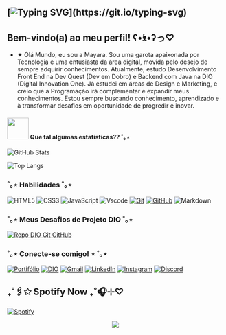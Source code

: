 


## [![Typing SVG](https://readme-typing-svg.demolab.com?font=Pixelify+Sans&weight=500&size=26&duration=2500&pause=2500&color=E94D5F&background=0D1117&=true&multiline=true&random=false&width=435&height=85&lines=Ol%C3%A1%2C+mundo!;)](https://git.io/typing-svg)

## Bem-vindo(a) ao meu perfil! ʕ•́ᴥ•̀ʔっ♡

- ✦ Olá Mundo, eu sou a Mayara. Sou uma garota apaixonada por Tecnologia e uma entusiasta da área digital, movida pelo desejo de sempre adquirir conhecimentos. Atualmente, estudo Desenvolvimento Front End na Dev Quest (Dev em Dobro) e Backend com Java na DIO (Digital Innovation One). Já estudei em áreas de Design e Marketing, e creio que a Programação irá complementar e expandir meus conhecimentos. Estou sempre buscando conhecimento, aprendizado e à transformar desafios em oportunidade de progredir e inovar.

  




#### <img src="https://media.giphy.com/media/VgCDAzcKvsR6OM0uWg/giphy.gif" width="50"> Que tal algumas estatísticas?? ˚｡⋆

![GitHub Stats](https://github-readme-stats.vercel.app/api?username=Alan-G-S-Oliveira&theme=transparent&bg_color=000&border_color=30A3DC&show_icons=true&icon_color=30A3DC&title_color=E94D5F&text_color=FFF&&hide_title=True)

![Top Langs](https://github-readme-stats-git-masterrstaa-rickstaa.vercel.app/api/top-langs/?username=Alan-G-S-Oliveira&bg_color=000&border_color=30A3DC&title_color=E94D5F&text_color=FFF&&hide_title=True)


### ˚｡⋆ Habilidades ˚｡⋆

![HTML5](https://img.shields.io/badge/HTML-000?style=for-the-badge&logo=html5&logoColor=30A3DC)
![CSS3](https://img.shields.io/badge/CSS3-000?style=for-the-badge&logo=css3&logoColor=0E76A8)
![JavaScript](https://img.shields.io/badge/JavaScript-000?style=for-the-badge&logo=javascript)
![Vscode](https://img.shields.io/badge/Vscode-000?style=for-the-badge&logo=visual-studio-code&logoColor=FFF)
[![Git](https://img.shields.io/badge/Git-000?style=for-the-badge&logo=git&logoColor=E94D5F)](https://git-scm.com/doc)
[![GitHub](https://img.shields.io/badge/GitHub-000?style=for-the-badge&logo=github&logoColor=30A3DC)](https://docs.github.com/)
![Markdown](https://img.shields.io/badge/Markdown-000?style=for-the-badge&logo=markdown)



### ˚｡⋆ Meus Desafios de Projeto DIO ˚｡⋆


[![Repo DIO Git GitHub](https://github-readme-stats.vercel.app/api/pin/?username=elidianaandrade&repo=dio-lab-open-source&bg_color=000&border_color=30A3DC&show_icons=true&icon_color=30A3DC&title_color=E94D5F&text_color=FFF)](https://github.com/elidianaandrade/dio-lab-open-source)

### ˚｡⋆ Conecte-se comigo! ⋆ ˚｡⋆

[![Portifólio](https://img.shields.io/badge/PORTIFÓLIO-000?style=for-the-badge&logo=&logoColor=30A3DC)](https://github.com/eumayaraneves?tab=repositories) 
[![DIO](https://img.shields.io/badge/-DIO-000?style=for-the-badge)](https://www.dio.me/users/neves_maya22)
[![Gmail](https://img.shields.io/badge/-Email-000?style=for-the-badge&logo=microsoft-outlook&logoColor=30A3DC)](mailto:contatomayarasneves@gmail.com)
[![LinkedIn](https://img.shields.io/badge/-LinkedIn-000?style=for-the-badge&logo=linkedin&logoColor=E94D5F)](https://www.linkedin.com/in/eumayaraneves/)
[![Instagram](https://img.shields.io/badge/-Instagram-000?style=for-the-badge&logo=instagram&logoColor=30A3DC)](https://www.instagram.com/eumayaraneves/)
[![Discord](https://img.shields.io/badge/-Discord-000?style=for-the-badge&logo=Discord&logoColor=E94D5F)](https://www.discord.com/eumayaraneves/)



## ₊˚🖇️✩ Spotify Now ₊˚🎧⊹♡




[![Spotify](https://img.shields.io/badge/-spotify-000?style=for-the-badge&logo=spotify&logoColor=0000)](https://open.spotify.com/track/5NxxixRIBePmP5iNl9lPOt?si=9JBfX7FJQYqy52OSkuXzLg&utm_source=copy-link)

<div align="center" style="text-align: center;">
 

[![](https://visitcount.itsvg.in/api?id=eumayaraneves&label=Profile%20Views&color=5&icon=7&pretty=true)](https://visitcount.itsvg.in)

<!-- Proudly created with GPRM ( https://gprm.itsvg.in ) -->
  </a>
</div>


